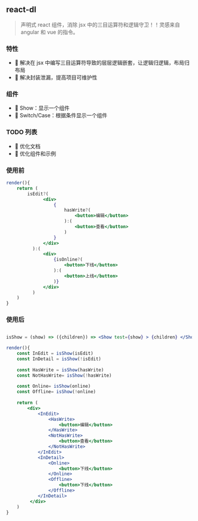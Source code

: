 react-dl
---
> 声明式 react 组件，消除 jsx 中的三目运算符和逻辑守卫！！灵感来自 angular 和 vue 的指令。

### 特性
- 🎉 解决在 jsx 中编写三目运算符导致的层层逻辑嵌套，让逻辑归逻辑，布局归布局
- 🎉 解决封装泄漏，提高项目可维护性

### 组件
- 🎉 Show：显示一个组件
- 🚧 Switch/Case：根据条件显示一个组件

### TODO 列表
- 🚧 优化文档
- 🚧 优化组件和示例

### 使用前
```jsx harmony
render(){
    return (
        isEdit?(
              <div>
                  {
                      hasWrite?(
                          <button>编辑</button>
                      ):(
                          <button>查看</button>
                      )
                  }
              </div>
          ):(
              <div>
                  {isOnline?(
                      <button>下线</button>
                  ):(
                      <button>上线</button>
                  )}
              </div>
          )
    )
}
```

### 使用后
```jsx harmony

isShow = (show) => ({children}) => <Show test={show} > {children} </Show>

render(){
    const InEdit = isShow(isEdit)
    const InDetail = isShow(!isEdit)
    
    const HasWrite = isShow(hasWrite)
    const NotHasWrite= isShow(!hasWrite)
    
    const Online= isShow(online)
    const Offline= isShow(!online)
    
    return (
        <div>
            <InEdit>
                <HasWrite>
                    <button>编辑</button>
                </HasWrite>
                <NotHasWrite>
                    <button>查看</button>
                </NotHasWrite>
            </InEdit>
            <InDetail>
                <Online>
                    <button>下线</button>
                </Online>
                <Offline>
                    <button>下线</button>
                </Offline>
            </InDetail>
         </div>
    )
}
```
